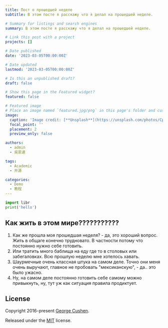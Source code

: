 ```yaml
---
title: Пост о прошедшей неделе
subtitle: В этом посте я расскажу что я делал на прошедшей неделе.

# Summary for listings and search engines
summary: В этом посте я расскажу что я делал на прошедшей неделе.

# Link this post with a project
projects: []

# Date published
date: '2023-03-05T00:00:00Z'

# Date updated
lastmod: '2023-03-05T00:00:00Z'

# Is this an unpublished draft?
draft: false

# Show this page in the Featured widget?
featured: false

# Featured image
# Place an image named `featured.jpg/png` in this page's folder and customize its options here.
image:
  caption: 'Image credit: [**Unsplash**](https://unsplash.com/photos/CpkOjOcXdUY)'
  focal_point: ''
  placement: 2
  preview_only: false

authors:
  - admin
  - 吳恩達

tags:
  - Academic
  - 开源

categories:
  - Demo
  - 教程
---
```


```python
import libr
print('hello')
```

## Как жить в этом мире???????????

1. Как же прошла моя прошедшая неделя? - да, это хороший вопрос. Жить в общаге конечно трудновато. В частности потому что постоянно нужно себе готовить. 
2. Или тратить много баблища на еду где то в столовых или забегаловках. Всю прошлую неделю мне хотелось хавать. 
3. Шаурмечные очень классная штука на самом деле. Точно они меня очень выручают, главное не пробовать "мексиканскую", - да.. это было ужасно.
4. Ну, на самом деле постоянно готовить себе самому можно привыкнуть, ну, тут уж как ситуация правила продиктует. 

## License

Copyright 2016-present [George Cushen](https://georgecushen.com).

Released under the [MIT](https://github.com/wowchemy/wowchemy-hugo-themes/blob/master/LICENSE.md) license.
